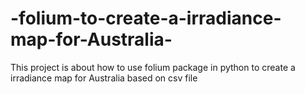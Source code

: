 # -folium-to-create-a-irradiance-map-for-Australia-
This project is about how to use folium package in python to create a irradiance map for Australia based on csv file
